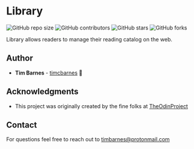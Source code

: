 # Library

![GitHub repo size](https://img.shields.io/github/repo-size/timcbarnes/library)
![GitHub contributors](https://img.shields.io/github/contributors/timcbarnes/library)
![GitHub stars](https://img.shields.io/github/stars/timcbarnes/library?style=social)
![GitHub forks](https://img.shields.io/github/forks/timcbarnes/library?style=social)

Library allows readers to manage their reading catalog on the web.

## Author

* **Tim Barnes** - [timcbarnes](https://github.com/timcbarnes) 📖

## Acknowledgments

* This project was originally created by the fine folks at [TheOdinProject](https://github.com/TheOdinProject)

## Contact

For questions feel free to reach out to <timbarnes@protonmail.com>
